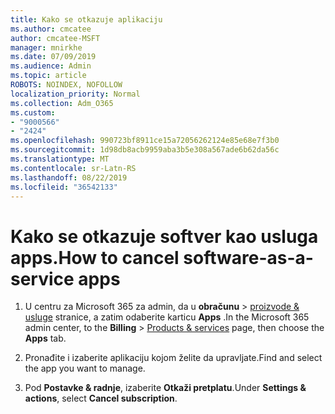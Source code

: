 ```yaml
---
title: Kako se otkazuje aplikaciju
ms.author: cmcatee
author: cmcatee-MSFT
manager: mnirkhe
ms.date: 07/09/2019
ms.audience: Admin
ms.topic: article
ROBOTS: NOINDEX, NOFOLLOW
localization_priority: Normal
ms.collection: Adm_O365
ms.custom:
- "9000566"
- "2424"
ms.openlocfilehash: 990723bf8911ce15a72056262124e85e68e7f3b0
ms.sourcegitcommit: 1d98db8acb9959aba3b5e308a567ade6b62da56c
ms.translationtype: MT
ms.contentlocale: sr-Latn-RS
ms.lasthandoff: 08/22/2019
ms.locfileid: "36542133"
---
```

# <a name="how-to-cancel-software-as-a-service-apps"></a><span data-ttu-id="82348-102">Kako se otkazuje softver kao usluga apps.</span><span class="sxs-lookup"><span data-stu-id="82348-102">How to cancel software-as-a-service apps</span></span> 

1. <span data-ttu-id="82348-103">U centru za Microsoft 365 za admin, da u **obračunu** > [proizvode & usluge](https://go.microsoft.com/fwlink/p/?linkid=842054) stranice, a zatim odaberite karticu **Apps** .</span><span class="sxs-lookup"><span data-stu-id="82348-103">In the Microsoft 365 admin center, to the **Billing** > [Products & services](https://go.microsoft.com/fwlink/p/?linkid=842054) page, then choose the **Apps** tab.</span></span>

2. <span data-ttu-id="82348-104">Pronađite i izaberite aplikaciju kojom želite da upravljate.</span><span class="sxs-lookup"><span data-stu-id="82348-104">Find and select the app you want to manage.</span></span>

3. <span data-ttu-id="82348-105">Pod **Postavke & radnje**, izaberite **Otkaži pretplatu**.</span><span class="sxs-lookup"><span data-stu-id="82348-105">Under **Settings & actions**, select **Cancel subscription**.</span></span>